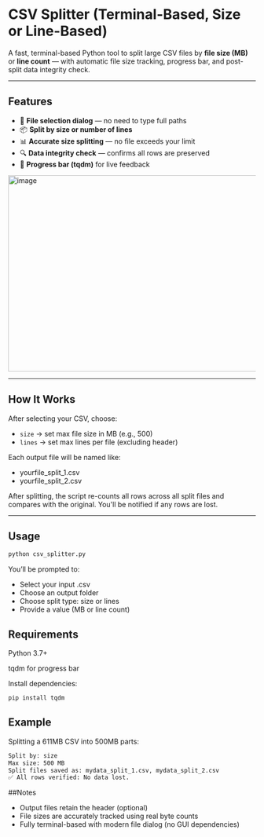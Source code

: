 # CSV Splitter (Terminal-Based, Size or Line-Based)

A fast, terminal-based Python tool to split large CSV files by **file size (MB)** or **line count** — with automatic file size tracking, progress bar, and post-split data integrity check.

---

## Features

- 📁 **File selection dialog** — no need to type full paths
- 📦 **Split by size or number of lines**
- 📊 **Accurate size splitting** — no file exceeds your limit
- 🔍 **Data integrity check** — confirms all rows are preserved
- 📜 **Progress bar (tqdm)** for live feedback
<img width="1078" height="400" alt="image" src="https://github.com/user-attachments/assets/bf733005-6a1d-481e-927d-9578e8b9cc96" />

---

## How It Works

After selecting your CSV, choose:
- `size` → set max file size in MB (e.g., 500)
- `lines` → set max lines per file (excluding header)

Each output file will be named like:

- yourfile_split_1.csv
- yourfile_split_2.csv


After splitting, the script re-counts all rows across all split files and compares with the original. You'll be notified if any rows are lost.

---

## Usage

```bash
python csv_splitter.py
```
You’ll be prompted to:

- Select your input .csv
- Choose an output folder
- Choose split type: size or lines
- Provide a value (MB or line count)

## Requirements
Python 3.7+

tqdm for progress bar

Install dependencies:

```bash
pip install tqdm
```

## Example
Splitting a 611MB CSV into 500MB parts:
```bash
Split by: size
Max size: 500 MB
Split files saved as: mydata_split_1.csv, mydata_split_2.csv
✅ All rows verified: No data lost.
```

##Notes
- Output files retain the header (optional)
- File sizes are accurately tracked using real byte counts
- Fully terminal-based with modern file dialog (no GUI dependencies)

